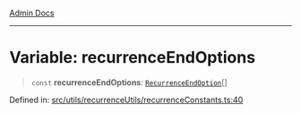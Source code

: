 [Admin Docs](/)

***

# Variable: recurrenceEndOptions

> `const` **recurrenceEndOptions**: [`RecurrenceEndOption`](../../recurrenceTypes/enumerations/RecurrenceEndOption.md)[]

Defined in: [src/utils/recurrenceUtils/recurrenceConstants.ts:40](https://github.com/hustlernik/talawa-admin/blob/fe326ed17e0fa5ad916ff9f383f63b5d38aedc7b/src/utils/recurrenceUtils/recurrenceConstants.ts#L40)

